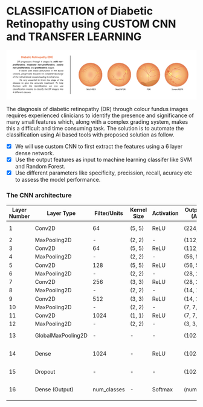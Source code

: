 # **CLASSIFICATION of Diabetic Retinopathy using CUSTOM CNN and TRANSFER LEARNING**

![image.png](./results/thumbnail.png)

The diagnosis of diabetic retinopathy (DR) through colour fundus images requires experienced clinicians to identify the presence and significance of many small features which, along with a complex grading system, makes this a difficult and time consuming task. The solution is to automate the classification using Ai based tools with proposed solution as follow.

- [x] We will use custom CNN to first extract the features using a 6 layer dense network.
- [x] Use the output features as input to machine learning classifer like SVM and Random Forest.  
- [x] Use different parameters like specificity, precission, recall, acuracy etc to assess the model performance.

### The CNN architecture 

| Layer Number | Layer Type         | Filter/Units | Kernel Size | Activation | Output Shape (Approx) | Notes                       |
| ------------ | ------------------ | ------------ | ----------- | ---------- | --------------------- | --------------------------- |
| 1            | Conv2D             | 64           | (5, 5)      | ReLU       | (224, 224, 64)        | Input shape (224,224,3)     |
| 2            | MaxPooling2D       | -            | (2, 2)      | -          | (112, 112, 64)        |                             |
| 3            | Conv2D             | 64           | (5, 5)      | ReLU       | (112, 112, 64)        |                             |
| 4            | MaxPooling2D       | -            | (2, 2)      | -          | (56, 56, 64)          |                             |
| 5            | Conv2D             | 128          | (5, 5)      | ReLU       | (56, 56, 128)         |                             |
| 6            | MaxPooling2D       | -            | (2, 2)      | -          | (28, 28, 128)         |                             |
| 7            | Conv2D             | 256          | (3, 3)      | ReLU       | (28, 28, 256)         |                             |
| 8            | MaxPooling2D       | -            | (2, 2)      | -          | (14, 14, 256)         |                             |
| 9            | Conv2D             | 512          | (3, 3)      | ReLU       | (14, 14, 512)         |                             |
| 10           | MaxPooling2D       | -            | (2, 2)      | -          | (7, 7, 512)           |                             |
| 11           | Conv2D             | 1024         | (1, 1)      | ReLU       | (7, 7, 1024)          |                             |
| 12           | MaxPooling2D       | -            | (2, 2)      | -          | (3, 3, 1024)          |                             |
| 13           | GlobalMaxPooling2D | -            | -           | -          | (1024,)               | Converts to 1D vector       |
| 14           | Dense              | 1024         | -           | ReLU       | (1024,)               | Fully connected layer       |
| 15           | Dropout            | -            | -           | -          | (1024,)               | Dropout with rate 0.5       |
| 16           | Dense (Output)     | num\_classes | -           | Softmax    | (num\_classes,)       | Output classification layer |
